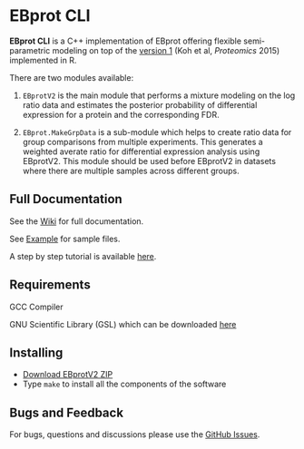 # EBprot CLI

**EBprot CLI** is a C++ implementation of EBprot offering flexible semi-parametric modeling on top of the [version 1](http://onlinelibrary.wiley.com/doi/10.1002/pmic.201400620/abstract;jsessionid=613BD152847535F4278E0C6ED6ACD036.f02t01) (Koh et al, *Proteomics* 2015) implemented in R.

There are two modules available: 
1. `EBprotV2` is the main module that performs a mixture modeling on the log ratio data and estimates the posterior probability of differential expression for a protein and the corresponding FDR.

2. `EBprot.MakeGrpData` is a sub-module which helps to create ratio data for group comparisons from multiple experiments. This generates a weighted averate ratio for differential expression analysis using EBprotV2. This module should be used before EBprotV2 in datasets where there are multiple samples across different groups. 

## Full Documentation

See the [Wiki](../../../wiki) for full documentation.

See [Example](Example) for sample files.

A step by step tutorial is available [here](../../../wiki/1.-Getting-Started-with-CLI-EBprot).

## Requirements

GCC Compiler

GNU Scientific Library (GSL) which can be downloaded [here](https://www.gnu.org/software/gsl/)

## Installing

* [Download EBprotV2 ZIP](../../../releases/download/v1.0.0/EBprotV2.zip)
* Type `make` to install all the components of the software

## Bugs and Feedback

For bugs, questions and discussions please use the [GitHub Issues](../../../issues).

